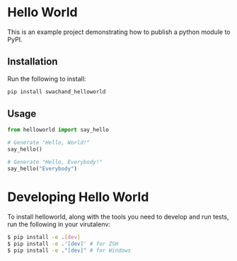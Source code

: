 # Hello World

This is an example project demonstrating how to publish a python module to PyPI. 

## Installation

Run the following to install:

```python
pip install swachand_helloworld
```

## Usage

```python
from helloworld import say_hello

# Generate "Hello, World!"
say_hello()

# Generate "Hello, Everybody!"
say_hello("Everybody")
```
# Developing Hello World

To install helloworld, along with the tools you need to develop and run tests, run the following in your virutalenv:

```bash
$ pip install -e .[dev]
$ pip install -e .'[dev]' # for ZSH 
$ pip install -e ."[dev]" # for Windows 
```
